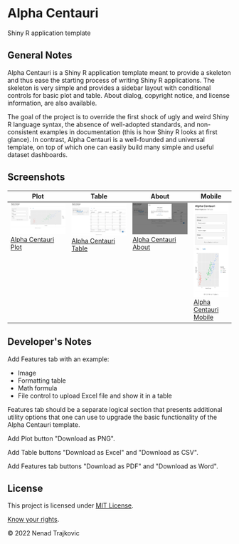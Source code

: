 # Alpha Centauri
Shiny R application template

## General Notes

Alpha Centauri is a Shiny R application template meant to provide a skeleton and thus ease the starting process of writing Shiny R applications. The skeleton is very simple and provides a sidebar layout with conditional controls for basic plot and table. About dialog, copyright notice, and license information, are also available.

The goal of the project is to override the first shock of ugly and weird Shiny R language syntax, the absence of well-adopted standards, and non-consistent examples in documentation (this is how Shiny R looks at first glance). In contrast, Alpha Centauri is a well-founded and universal template, on top of which one can easily build many simple and useful dataset dashboards.

## Screenshots

<table>
  <thead>
    <tr> <th> Plot <th> Table <th> About <th> Mobile
  <tbody>
    <tr valign="top">
      <td><a href="screenshots/alpha-centauri-plot.png" title="Open image">
            <img src="screenshots/alpha-centauri-plot.png"><br>
            Alpha Centauri Plot</a>
      <td><a href="screenshots/alpha-centauri-table.png" title="Open image">
            <img src="screenshots/alpha-centauri-table.png"><br>
            Alpha Centauri Table</a>
      <td><a href="screenshots/alpha-centauri-about.png" title="Open image">
            <img src="screenshots/alpha-centauri-about.png"><br>
            Alpha Centauri About</a>
      <td><a href="screenshots/alpha-centauri-mobile.png" title="Open image">
            <img src="screenshots/alpha-centauri-mobile.png"><br>
            Alpha Centauri Mobile</a>
</table>

## Developer's Notes

Add Features tab with an example:
- Image
- Formatting table
- Math formula
- File control to upload Excel file and show it in a table

Features tab should be a separate logical section that presents additional utility options that one can use to upgrade the basic functionality of the Alpha Centauri template.

Add Plot button "Download as PNG".

Add Table buttons "Download as Excel" and "Download as CSV".

Add Features tab buttons "Download as PDF" and "Download as Word".

## License
This project is licensed under [MIT License](LICENSE "Read the LICENSE file").

[Know your rights](https://choosealicense.com/licenses/mit/ "Read about MIT License permissions").

&copy; 2022 Nenad Trajkovic

